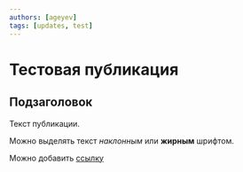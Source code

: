 ```yaml
---
authors: [ageyev]
tags: [updates, test]
---
```


# Тестовая публикация 

## Подзаголовок 

Текст публикации. 

Можно выделять текст *наклонным* или **жирным** шрифтом. 

Можно добавить [ссылку](https://google.com)
